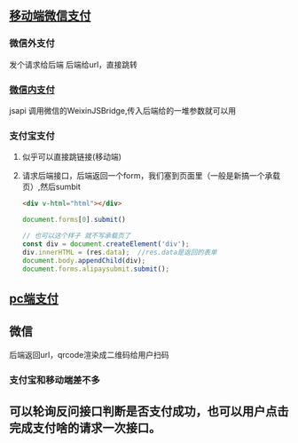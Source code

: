 ## [移动端微信支付](https://blog.csdn.net/qq_36710522/article/details/90483194?utm_medium=distribute.pc_relevant.none-task-blog-BlogCommendFromMachineLearnPai2-4.control&dist_request_id=&depth_1-utm_source=distribute.pc_relevant.none-task-blog-BlogCommendFromMachineLearnPai2-4.control)

### 微信外支付

发个请求给后端 后端给url，直接跳转

### [微信内支付](https://pay.weixin.qq.com/wiki/doc/api/jsapi.php?chapter=7_7&index=6)

jsapi  调用微信的WeixinJSBridge,传入后端给的一堆参数就可以用

### 支付宝支付

1. 似乎可以直接跳链接(移动端)

2. 请求后端接口，后端返回一个form，我们塞到页面里（一般是新搞一个承载页）,然后sumbit

   ```html
   <div v-html="html"></div>
   ```

   ```js
   document.forms[0].submit()
   ```

   ```js
   // 也可以这个样子 就不写承载页了
   const div = document.createElement('div');
   div.innerHTML = (res.data);  //res.data是返回的表单
   document.body.appendChild(div);
   document.forms.alipaysubmit.submit();
   ```

## [pc端支付](https://blog.csdn.net/qq_36710522/article/details/90480914)

## 微信

后端返回url，qrcode渲染成二维码给用户扫码

### 支付宝和移动端差不多

## 可以轮询反问接口判断是否支付成功，也可以用户点击完成支付啥的请求一次接口。